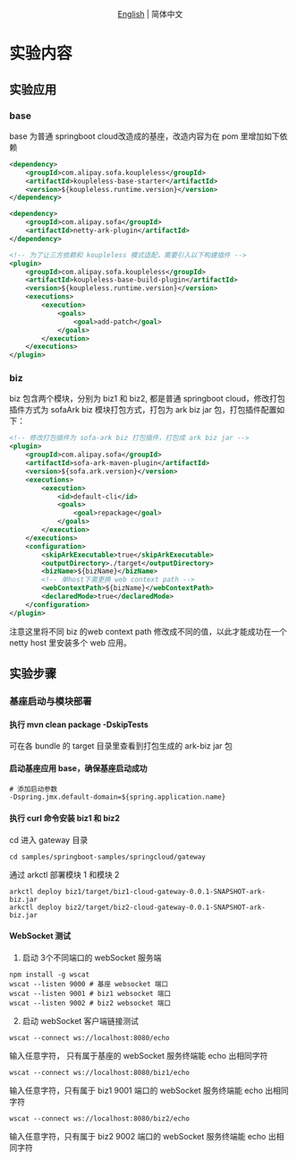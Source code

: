<div align="center">

[English](./README.md) | 简体中文

</div>

# 实验内容
## 实验应用
### base
base 为普通 springboot cloud改造成的基座，改造内容为在 pom 里增加如下依赖
```xml
<dependency>
    <groupId>com.alipay.sofa.koupleless</groupId>
    <artifactId>koupleless-base-starter</artifactId>
    <version>${koupleless.runtime.version}</version>
</dependency>

<dependency>
    <groupId>com.alipay.sofa</groupId>
    <artifactId>netty-ark-plugin</artifactId>
</dependency>

<!-- 为了让三方依赖和 koupleless 模式适配，需要引入以下构建插件 -->
<plugin>
    <groupId>com.alipay.sofa.koupleless</groupId>
    <artifactId>koupleless-base-build-plugin</artifactId>
    <version>${koupleless.runtime.version}</version>
    <executions>
        <execution>
            <goals>
                <goal>add-patch</goal>
            </goals>
        </execution>
    </executions>
</plugin>
```

### biz
biz 包含两个模块，分别为 biz1 和 biz2, 都是普通 springboot cloud，修改打包插件方式为 sofaArk biz 模块打包方式，打包为 ark biz jar 包，打包插件配置如下：

```xml
<!-- 修改打包插件为 sofa-ark biz 打包插件，打包成 ark biz jar -->
<plugin>
    <groupId>com.alipay.sofa</groupId>
    <artifactId>sofa-ark-maven-plugin</artifactId>
    <version>${sofa.ark.version}</version>
    <executions>
        <execution>
            <id>default-cli</id>
            <goals>
                <goal>repackage</goal>
            </goals>
        </execution>
    </executions>
    <configuration>
        <skipArkExecutable>true</skipArkExecutable>
        <outputDirectory>./target</outputDirectory>
        <bizName>${bizName}</bizName>
        <!-- 单host下需更换 web context path -->
        <webContextPath>${bizName}</webContextPath>
        <declaredMode>true</declaredMode>
    </configuration>
</plugin>
```
注意这里将不同 biz 的web context path 修改成不同的值，以此才能成功在一个 netty host 里安装多个 web 应用。

## 实验步骤

### 基座启动与模块部署
#### 执行 mvn clean package -DskipTests
可在各 bundle 的 target 目录里查看到打包生成的 ark-biz jar 包

#### 启动基座应用 base，确保基座启动成功
```shell
# 添加启动参数
-Dspring.jmx.default-domain=${spring.application.name}
```
#### 执行 curl 命令安装 biz1 和 biz2
cd 进入 gateway 目录
```shell
cd samples/springboot-samples/springcloud/gateway
```
通过 arkctl 部署模块 1 和模块 2
```shell
arkctl deploy biz1/target/biz1-cloud-gateway-0.0.1-SNAPSHOT-ark-biz.jar
arkctl deploy biz2/target/biz2-cloud-gateway-0.0.1-SNAPSHOT-ark-biz.jar
```

#### WebSocket 测试
1. 启动 3个不同端口的 webSocket 服务端
```shell
npm install -g wscat
wscat --listen 9000 # 基座 websocket 端口
wscat --listen 9001 # biz1 websocket 端口
wscat --listen 9002 # biz2 websocket 端口
```
2. 启动 webSocket 客户端链接测试
```shell
wscat --connect ws://localhost:8080/echo
```
输入任意字符， 只有属于基座的 webSocket 服务终端能 echo 出相同字符

```shell
wscat --connect ws://localhost:8080/biz1/echo
```
输入任意字符，只有属于 biz1 9001 端口的 webSocket 服务终端能 echo 出相同字符

```shell
wscat --connect ws://localhost:8080/biz2/echo
```
输入任意字符，只有属于 biz2 9002 端口的 webSocket 服务终端能 echo 出相同字符
